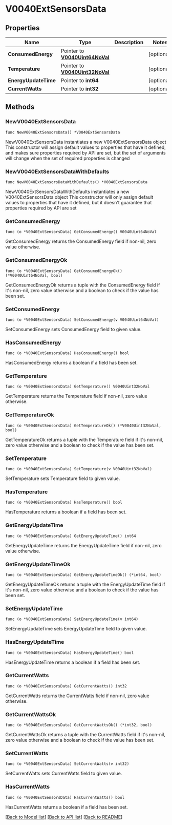 # V0040ExtSensorsData

## Properties

Name | Type | Description | Notes
------------ | ------------- | ------------- | -------------
**ConsumedEnergy** | Pointer to [**V0040Uint64NoVal**](V0040Uint64NoVal.md) |  | [optional] 
**Temperature** | Pointer to [**V0040Uint32NoVal**](V0040Uint32NoVal.md) |  | [optional] 
**EnergyUpdateTime** | Pointer to **int64** |  | [optional] 
**CurrentWatts** | Pointer to **int32** |  | [optional] 

## Methods

### NewV0040ExtSensorsData

`func NewV0040ExtSensorsData() *V0040ExtSensorsData`

NewV0040ExtSensorsData instantiates a new V0040ExtSensorsData object
This constructor will assign default values to properties that have it defined,
and makes sure properties required by API are set, but the set of arguments
will change when the set of required properties is changed

### NewV0040ExtSensorsDataWithDefaults

`func NewV0040ExtSensorsDataWithDefaults() *V0040ExtSensorsData`

NewV0040ExtSensorsDataWithDefaults instantiates a new V0040ExtSensorsData object
This constructor will only assign default values to properties that have it defined,
but it doesn't guarantee that properties required by API are set

### GetConsumedEnergy

`func (o *V0040ExtSensorsData) GetConsumedEnergy() V0040Uint64NoVal`

GetConsumedEnergy returns the ConsumedEnergy field if non-nil, zero value otherwise.

### GetConsumedEnergyOk

`func (o *V0040ExtSensorsData) GetConsumedEnergyOk() (*V0040Uint64NoVal, bool)`

GetConsumedEnergyOk returns a tuple with the ConsumedEnergy field if it's non-nil, zero value otherwise
and a boolean to check if the value has been set.

### SetConsumedEnergy

`func (o *V0040ExtSensorsData) SetConsumedEnergy(v V0040Uint64NoVal)`

SetConsumedEnergy sets ConsumedEnergy field to given value.

### HasConsumedEnergy

`func (o *V0040ExtSensorsData) HasConsumedEnergy() bool`

HasConsumedEnergy returns a boolean if a field has been set.

### GetTemperature

`func (o *V0040ExtSensorsData) GetTemperature() V0040Uint32NoVal`

GetTemperature returns the Temperature field if non-nil, zero value otherwise.

### GetTemperatureOk

`func (o *V0040ExtSensorsData) GetTemperatureOk() (*V0040Uint32NoVal, bool)`

GetTemperatureOk returns a tuple with the Temperature field if it's non-nil, zero value otherwise
and a boolean to check if the value has been set.

### SetTemperature

`func (o *V0040ExtSensorsData) SetTemperature(v V0040Uint32NoVal)`

SetTemperature sets Temperature field to given value.

### HasTemperature

`func (o *V0040ExtSensorsData) HasTemperature() bool`

HasTemperature returns a boolean if a field has been set.

### GetEnergyUpdateTime

`func (o *V0040ExtSensorsData) GetEnergyUpdateTime() int64`

GetEnergyUpdateTime returns the EnergyUpdateTime field if non-nil, zero value otherwise.

### GetEnergyUpdateTimeOk

`func (o *V0040ExtSensorsData) GetEnergyUpdateTimeOk() (*int64, bool)`

GetEnergyUpdateTimeOk returns a tuple with the EnergyUpdateTime field if it's non-nil, zero value otherwise
and a boolean to check if the value has been set.

### SetEnergyUpdateTime

`func (o *V0040ExtSensorsData) SetEnergyUpdateTime(v int64)`

SetEnergyUpdateTime sets EnergyUpdateTime field to given value.

### HasEnergyUpdateTime

`func (o *V0040ExtSensorsData) HasEnergyUpdateTime() bool`

HasEnergyUpdateTime returns a boolean if a field has been set.

### GetCurrentWatts

`func (o *V0040ExtSensorsData) GetCurrentWatts() int32`

GetCurrentWatts returns the CurrentWatts field if non-nil, zero value otherwise.

### GetCurrentWattsOk

`func (o *V0040ExtSensorsData) GetCurrentWattsOk() (*int32, bool)`

GetCurrentWattsOk returns a tuple with the CurrentWatts field if it's non-nil, zero value otherwise
and a boolean to check if the value has been set.

### SetCurrentWatts

`func (o *V0040ExtSensorsData) SetCurrentWatts(v int32)`

SetCurrentWatts sets CurrentWatts field to given value.

### HasCurrentWatts

`func (o *V0040ExtSensorsData) HasCurrentWatts() bool`

HasCurrentWatts returns a boolean if a field has been set.


[[Back to Model list]](../README.md#documentation-for-models) [[Back to API list]](../README.md#documentation-for-api-endpoints) [[Back to README]](../README.md)


